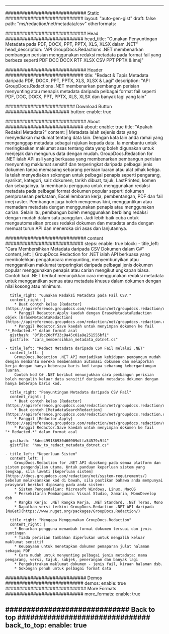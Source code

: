 
---
############################# Static ############################
layout: "auto-gen-gist" 
draft: false
path: "ms/redaction/net/metadata/csv"
otherformats:   

############################# Head ############################
head_title: "Gunakan Penyuntingan Metadata pada PDF, DOCX, PPT, PPTX, XLS, XLSX dalam .NET"
head_description: "API GroupDocs.Redactions .NET membenarkan pembangun perisian menggunakan redaksi metadata pada format fail yang berbeza seperti PDF DOC DOCX RTF XLSX CSV PPT PPTX & imej"

############################# Header ############################
title: "Redact & Tapis Metadata daripada PDF, DOCX, PPT, PPTX, XLS, XLSX & Lagi"
description: "API GroupDocs.Redactions .NET membenarkan pembangun perisian menyunting atau menapis metadata daripada pelbagai format fail seperti PDF, DOC, DOCX, PPT, PPTX, XLS, XLSX dan banyak lagi yang lain"

######################### Download Button #######################
button:
    enable: true

############################# About ############################
about:
    enable: true
    title: "Apakah Redaksi Metadata?"
    content: |
        Metadata ialah sejenis data yang menyediakan maklumat tentang data lain. Dengan kata lain anda ramai yang menganggap metadata sebagai rujukan kepada data. Ia membantu untuk meringkaskan maklumat asas tentang data yang boleh digunakan untuk menjejak dan mengurus data dengan mudah. GroupDocs.Redaction for .NET ialah API asli yang berkuasa yang membenarkan pembangun perisian menyunting maklumat sensitif dan terperingkat daripada pelbagai jenis dokumen tanpa memasang sebarang perisian luaran atau alat pihak ketiga. Ia telah menyediakan sokongan untuk pelbagai penapis seperti pengarang, syarikat, kategori, saiz dokumen, tarikh dibuat, tajuk, LastPrinted, komen dan sebagainya. Ia membantu pengguna untuk menggunakan redaksi metadata pada pelbagai format dokumen popular seperti dokumen pemprosesan perkataan, Excel lembaran kerja, pembentangan, PDF dan fail imej raster. Pembangun juga boleh mengemas kini, menggantikan atau memadam metadata dengan menggunakan penapis atau menggunakan carian. Selain itu, pembangun boleh menggunakan berbilang redaksi dengan mudah dalam satu panggilan. Jadi lebih baik cuba untuk mengautomasikan proses redaksi dokumen dan metadata anda dengan memuat turun API dan meneroka ciri asas dan lanjutannya.

############################# content ############################
steps:
    enable: true
    block:
    - title_left: "Cara Membersihkan Metadata daripada CSV Dokumen dalam C#"
      content_left: |
        GroupDocs.Redaction for .NET ialah API berkuasa yang membolehkan pengaturcara menyunting, menyembunyikan atau menggantikan maklumat terperingkat daripada pelbagai jenis dokumen popular menggunakan penapis atau carian mengikut ungkapan biasa.
        Contoh kod .NET berikut menunjukkan cara menggunakan redaksi metadata untuk menggantikan semua atau metadata khusus dalam dokumen dengan nilai kosong atau minimum.

      title_right: "Gunakan Redaksi Metadata pada Fail CSV."
      content_right: |
        * Buat contoh kelas [Redactor](https://apireference.groupdocs.com/redaction/net/groupdocs.redaction/redactor)
        * Panggil Redactor.Apply kaedah dengan EraseMetadataRedaction objek [EraseMetadataRedaction](https://apireference.groupdocs.com/redaction/net/groupdocs.redaction.redactions/erasemetadataredaction)
        * Panggil Redactor.Save kaedah untuk menyimpan dokumen ke fail "*_Redacted.*" dalam format asal        
      gisthash: "8f1bc20dff33c9a45c01a9e251555bf1"
      gistfile: "cara_membersihkan_metadata_dotnet.cs"

    - title_left: "Redact Metadata daripada CSV Fail melalui .NET"
      content_left: |
        GroupDocs.Redaction .NET API menjadikan kehidupan pembangun mudah dengan membantu mereka membenamkan automasi dokumen dan melaporkan kerja dengan hanya beberapa baris kod tanpa sebarang kebergantungan luaran.
        Contoh kod C# .NET berikut menunjukkan cara pembangun perisian boleh mengalih keluar data sensitif daripada metadata dokumen dengan hanya beberapa baris kod.
        
      title_right: "Penyuntingan Metadata daripada CSV Fail"
      content_right: |
        * Buat contoh kelas [Redactor](https://apireference.groupdocs.com/redaction/net/groupdocs.redaction/redactor)
        * Buat contoh [MetadataSearchRedaction](https://apireference.groupdocs.com/redaction/net/groupdocs.redaction.redactions/metadatasearchredaction)
        * Panggil [Redactor.Apply](https://apireference.groupdocs.com/redaction/net/groupdocs.redaction/redactor/methods/apply/index) 
        * Panggil Redactor.Save kaedah untuk menyimpan dokumen ke fail "*_Redacted.*" dalam format asal
        
      gisthash: "8dee499186930d60909dffa54579c9f4"
      gistfile: "how_to_redact_metadata_dotnet.cs"

    - title_left: "Keperluan Sistem"
      content_left: |
        GroupDocs.Redaction for .NET API disokong pada semua platform dan sistem pengendalian utama. Untuk panduan keperluan sistem yang lengkap, sila lawati [keperluan sistem](https://docs.groupdocs.com/redaction/net/system-requirements/) Sebelum melaksanakan kod di bawah, sila pastikan bahawa anda mempunyai prasyarat berikut dipasang pada anda sistem:
        * Sistem Pengendalian: Microsoft Windows, Linux, MacOS
        * Persekitaran Pembangunan: Visual Studio, Xamarin, MonoDevelop dsb
        * Rangka Kerja: .NET Rangka Kerja, .NET Standard, .NET Teras, Mono
        * Dapatkan versi terkini GroupDocs.Redaction .NET API daripada [NuGet](https://www.nuget.org/packages/GroupDocs.Redaction/)
        
      title_right: "Mengapa Menggunakan GroupDocs.Redaction"
      content_right: |
        * Benarkan pengguna menambah format dokumen tersuai dan jenis suntingan
        * Tiada perisian tambahan diperlukan untuk mengalih keluar maklumat sensitif
        * Keupayaan untuk menetapkan dokumen pemaparan julat halaman sebagai PDF
        * Cara mudah untuk menyunting pelbagai jenis metadata: nama pengarang, versi, tajuk, subjek, penerangan dan banyak lagi
        * Pengekstrakan maklumat dokumen - jenis fail, kiraan halaman dsb.
        * Sokongan penuh untuk pelbagai format data

############################# Demos ############################
demos:
    enable: true
############################# More Formats ############################
more_formats:
    enable: true

############################# Back to top ###############################
back_to_top:
    enable: true
---
